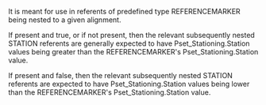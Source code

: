 It is meant for use in referents of predefined type REFERENCEMARKER being nested to a given alignment.

If present and true, or if not present, then the relevant subsequently nested STATION referents are generally expected to have Pset_Stationing.Station values being greater than the REFERENCEMARKER's Pset_Stationing.Station value.

If present and false, then the relevant subsequently nested STATION referents are expected to have Pset_Stationing.Station values being lower than the REFERENCEMARKER's Pset_Stationing.Station value.

